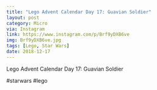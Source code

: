 ```yaml
---
title: "Lego Advent Calendar Day 17: Guavian Soldier"
layout: post
category: Micro
via: Instagram
link: https://www.instagram.com/p/Brf9yDXB6ve
img: Brf9yDXB6ve.jpg
tags: [Lego, Star Wars]
date: 2018-12-17
---
```

Lego Advent Calendar Day 17: Guavian Soldier

#starwars #lego